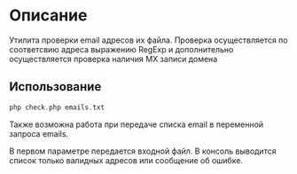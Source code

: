 # Описание
Утилита проверки email адресов их файла. Проверка осуществляется по соответсвию адреса выражению RegExp и дополнительно осуществляется проверка наличия MX записи домена

## Использование

```php
php check.php emails.txt
```

Также возможна работа при передаче списка email в переменной запроса emails.

В первом параметре передается входной файл. В консоль выводится список только валидных адресов или сообщение об ошибке.